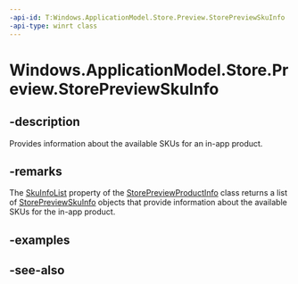 ----api-id: T:Windows.ApplicationModel.Store.Preview.StorePreviewSkuInfo
-api-type: winrt class
---<!-- Class syntax.public class StorePreviewSkuInfo : Windows.ApplicationModel.Store.Preview.IStorePreviewSkuInfo--># Windows.ApplicationModel.Store.Preview.StorePreviewSkuInfo## -descriptionProvides information about the available SKUs for an in-app product.## -remarksThe [SkuInfoList](storepreviewproductinfo_skuinfolist.md) property of the [StorePreviewProductInfo](storepreviewproductinfo.md) class returns a list of [StorePreviewSkuInfo](storepreviewskuinfo.md) objects that provide information about the available SKUs for the in-app product.## -examples## -see-also